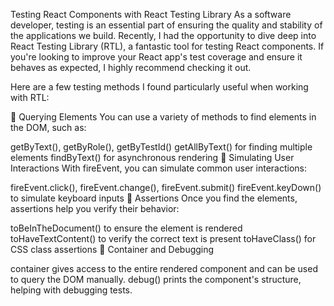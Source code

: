 
Testing React Components with React Testing Library
As a software developer, testing is an essential part of ensuring the quality and stability of the applications we build. Recently, I had the opportunity to dive deep into React Testing Library (RTL), a fantastic tool for testing React components. If you're looking to improve your React app's test coverage and ensure it behaves as expected, I highly recommend checking it out.

Here are a few testing methods I found particularly useful when working with RTL:

🔹 Querying Elements
You can use a variety of methods to find elements in the DOM, such as:

getByText(), getByRole(), getByTestId()
getAllByText() for finding multiple elements
findByText() for asynchronous rendering
🔹 Simulating User Interactions
With fireEvent, you can simulate common user interactions:

fireEvent.click(), fireEvent.change(), fireEvent.submit()
fireEvent.keyDown() to simulate keyboard inputs
🔹 Assertions
Once you find the elements, assertions help you verify their behavior:

toBeInTheDocument() to ensure the element is rendered
toHaveTextContent() to verify the correct text is present
toHaveClass() for CSS class assertions
🔹 Container and Debugging

container gives access to the entire rendered component and can be used to query the DOM manually.
debug() prints the component's structure, helping with debugging tests.